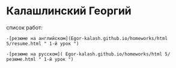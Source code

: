 

# Калашлинский Георгий
 
  cписок работ:
  
    -[резюме на английском](Egor-kalash.github.io/homeworks/html 5/resume.html " 1-й урок ")
    
    -[резюме на русском]( Egor-kalash.github.io/homeworks/html 5/резюме.html " 1-й урок ") 
  

